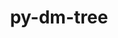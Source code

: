 ---
title: "py-dm-tree"
layout: cache
categories: [package, develop-2024-02-25]
meta: {"versions": ["0.1.8"], "compilers": ["apple-clang@=15.0.0", "gcc@=11.4.0"], "oss": ["ubuntu22.04", "ventura"], "platforms": ["darwin", "linux"], "targets": ["aarch64", "x86_64_v3"], "stacks": ["ml-darwin-aarch64-mps", "ml-linux-x86_64-cpu", "ml-linux-x86_64-cuda", "ml-linux-x86_64-rocm", "root"], "num_specs": 3, "num_specs_by_stack": {"root": 3, "ml-darwin-aarch64-mps": 1, "ml-linux-x86_64-cpu": 2, "ml-linux-x86_64-rocm": 2, "ml-linux-x86_64-cuda": 2}}
spec_details: [{"hash": "jbrq2nq6bhrlh77hrxegaasbpepyclm2", "compiler": "apple-clang@=15.0.0", "versions": ["0.1.8"], "os": "ventura", "platform": "darwin", "target": "aarch64", "variants": ["build_system=python_pip"], "stacks": ["root", "ml-darwin-aarch64-mps"], "size": "-", "tarball": "https://binaries.spack.io/releases/develop-2024-02-25/build_cache/darwin-ventura-aarch64/apple-clang-15.0.0/py-dm-tree-0.1.8/darwin-ventura-aarch64-apple-clang-15.0.0-py-dm-tree-0.1.8-jbrq2nq6bhrlh77hrxegaasbpepyclm2.spack"}, {"hash": "ransakt6kd4tj7tt7ugv34fedgxbwfdz", "compiler": "gcc@=11.4.0", "versions": ["0.1.8"], "os": "ubuntu22.04", "platform": "linux", "target": "x86_64_v3", "variants": ["build_system=python_pip"], "stacks": ["ml-linux-x86_64-cpu", "root", "ml-linux-x86_64-rocm", "ml-linux-x86_64-cuda"], "size": "-", "tarball": "https://binaries.spack.io/releases/develop-2024-02-25/build_cache/linux-ubuntu22.04-x86_64_v3/gcc-11.4.0/py-dm-tree-0.1.8/linux-ubuntu22.04-x86_64_v3-gcc-11.4.0-py-dm-tree-0.1.8-ransakt6kd4tj7tt7ugv34fedgxbwfdz.spack"}, {"hash": "qvntf2bucc46rj3ba2pz3uaj3axko635", "compiler": "gcc@=11.4.0", "versions": ["0.1.8"], "os": "ubuntu22.04", "platform": "linux", "target": "x86_64_v3", "variants": ["build_system=python_pip"], "stacks": ["ml-linux-x86_64-cpu", "root", "ml-linux-x86_64-rocm", "ml-linux-x86_64-cuda"], "size": "-", "tarball": "https://binaries.spack.io/releases/develop-2024-02-25/build_cache/linux-ubuntu22.04-x86_64_v3/gcc-11.4.0/py-dm-tree-0.1.8/linux-ubuntu22.04-x86_64_v3-gcc-11.4.0-py-dm-tree-0.1.8-qvntf2bucc46rj3ba2pz3uaj3axko635.spack"}]
---